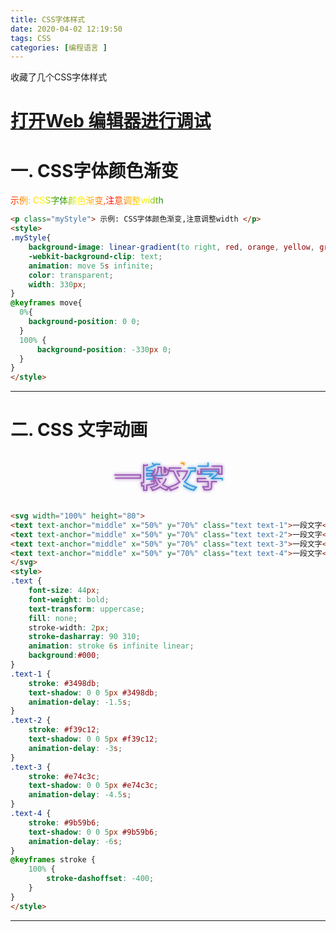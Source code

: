 ```yaml
---
title: CSS字体样式
date: 2020-04-02 12:19:50
tags: CSS
categories: [编程语言 ]
---
```


收藏了几个CSS字体样式


# [打开Web 编辑器进行调试](https://c.runoob.com/front-end/61 )

# 一. CSS字体颜色渐变

<p class="myStyle"> 示例: CSS字体颜色渐变,注意调整width </p>
<style>
.myStyle{
	background-image: linear-gradient(to right, red, orange, yellow, green, yellow, orange, red, orange, yellow, green, yellow, orange, red);
    -webkit-background-clip: text;
    animation: move 5s infinite;
    color: transparent;
    width: 330px;
}
@keyframes move{
  0%{
    background-position: 0 0;
  }
  100% {
      background-position: -330px 0;
  }
}
</style>


<!-- more -->

```html CSS字体颜色渐变
<p class="myStyle"> 示例: CSS字体颜色渐变,注意调整width </p>
<style>
.myStyle{
	background-image: linear-gradient(to right, red, orange, yellow, green, yellow, orange, red, orange, yellow, green, yellow, orange, red);
    -webkit-background-clip: text;
    animation: move 5s infinite;
    color: transparent;
    width: 330px;
}
@keyframes move{
  0%{
    background-position: 0 0;
  }
  100% {
      background-position: -330px 0;
  }
}
</style>
```

---

# 二. CSS 文字动画

<svg width="100%" height="80">
<text text-anchor="middle" x="50%" y="70%" class="text text-1">一段文字</text>
<text text-anchor="middle" x="50%" y="70%" class="text text-2">一段文字</text>
<text text-anchor="middle" x="50%" y="70%" class="text text-3">一段文字</text>
<text text-anchor="middle" x="50%" y="70%" class="text text-4">一段文字</text>
</svg>
<style>
.text {
	font-size: 44px;
	font-weight: bold;
	text-transform: uppercase;
	fill: none;
	stroke-width: 2px;
	stroke-dasharray: 90 310;
	animation: stroke 6s infinite linear;
	background:#000;
}
.text-1 {
	stroke: #3498db;
	text-shadow: 0 0 5px #3498db;
	animation-delay: -1.5s;
}
.text-2 {
	stroke: #f39c12;
	text-shadow: 0 0 5px #f39c12;
	animation-delay: -3s;
}
.text-3 {
	stroke: #e74c3c;
	text-shadow: 0 0 5px #e74c3c;
	animation-delay: -4.5s;
}
.text-4 {
	stroke: #9b59b6;
	text-shadow: 0 0 5px #9b59b6;
	animation-delay: -6s;
}
@keyframes stroke {
	100% {
		stroke-dashoffset: -400;
	}
}
</style>

```html CSS 文字动画
<svg width="100%" height="80">
<text text-anchor="middle" x="50%" y="70%" class="text text-1">一段文字</text>
<text text-anchor="middle" x="50%" y="70%" class="text text-2">一段文字</text>
<text text-anchor="middle" x="50%" y="70%" class="text text-3">一段文字</text>
<text text-anchor="middle" x="50%" y="70%" class="text text-4">一段文字</text>
</svg>
<style>
.text {
	font-size: 44px;
	font-weight: bold;
	text-transform: uppercase;
	fill: none;
	stroke-width: 2px;
	stroke-dasharray: 90 310;
	animation: stroke 6s infinite linear;
	background:#000;
}
.text-1 {
	stroke: #3498db;
	text-shadow: 0 0 5px #3498db;
	animation-delay: -1.5s;
}
.text-2 {
	stroke: #f39c12;
	text-shadow: 0 0 5px #f39c12;
	animation-delay: -3s;
}
.text-3 {
	stroke: #e74c3c;
	text-shadow: 0 0 5px #e74c3c;
	animation-delay: -4.5s;
}
.text-4 {
	stroke: #9b59b6;
	text-shadow: 0 0 5px #9b59b6;
	animation-delay: -6s;
}
@keyframes stroke {
	100% {
		stroke-dashoffset: -400;
	}
}
</style>
```

---



